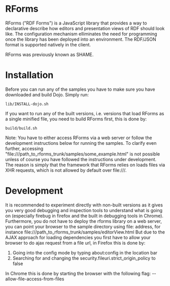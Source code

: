 # RForms

RForms ("RDF Forms") is a JavaScript library that provides a way to declarative describe how editors and presentation views of RDF should look like. The configuration mechanism elliminates the need for programming once the library has been deployed into an environment. The RDF/JSON format is supported natively in the client.

RForms was previously known as SHAME.

# Installation

Before you can run any of the samples you have to make sure you have downloaded and build Dojo. Simply run:

``lib/INSTALL-dojo.sh``

If you want to run any of the built versions, i.e. versions that load RForms as a single minified file, you need to build RForms first, this is done by:

``build/build.sh``

Note: You have to either access RForms via a web server or follow the development instructions below for running the samples. To clarify even further, accessing "file:///path_to_rforms_trunk/samples/some_example.html" is not possible unless of course you have followed the instructions under development. The reason is simply that the framework that RForms relies on loads files via XHR requests, which is not allowed by default over file:///.

# Development

It is recommended to experiment directly with non-built versions as it gives you very good debugging and inspection tools to understand what is going on (especially firebug in firefox and the built in debugging tools in Chrome). Furthermore, you do not have to deploy the rforms library on a web server, you can point your browser to the sample directory using file: address, for instance file:///path_to_rforms_trunk/samples/editorView.html But due to the AJAX approach for loading dependencies you first have to allow your browser to do ajax request from a file url, in Firefox this is done by:

1. Going into the config mode by typing about:config in the location bar
2. Searching for and changing the security.fileuri.strict_origin_policy to false

In Chrome this is done by starting the browser with the following flag: --allow-file-access-from-files
